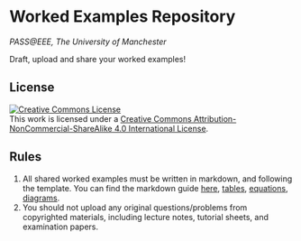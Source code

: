 # Worked Examples Repository

*PASS@EEE, The University of Manchester*

Draft, upload and share your worked examples!

## License

<a rel="license" href="http://creativecommons.org/licenses/by-nc-sa/4.0/"><img alt="Creative Commons License" style="border-width:0" src="https://i.creativecommons.org/l/by-nc-sa/4.0/88x31.png" /></a><br />This work is licensed under a <a rel="license" href="http://creativecommons.org/licenses/by-nc-sa/4.0/">Creative Commons Attribution-NonCommercial-ShareAlike 4.0 International License</a>.

## Rules
1. All shared worked examples must be written in markdown, and following the template. You can find the markdown guide [here](https://docs.github.com/en/get-started/writing-on-github/getting-started-with-writing-and-formatting-on-github/quickstart-for-writing-on-github), [tables](https://docs.github.com/en/get-started/writing-on-github/working-with-advanced-formatting/organizing-information-with-tables), [equations](https://docs.github.com/en/get-started/writing-on-github/working-with-advanced-formatting/writing-mathematical-expressions), [diagrams](https://docs.github.com/en/get-started/writing-on-github/working-with-advanced-formatting/creating-diagrams). 
2. You should not upload any original questions/problems from copyrighted materials, including lecture notes, tutorial sheets, and examination papers.

